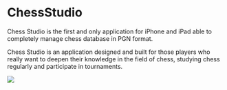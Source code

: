 # ChessStudio

Chess Studio is the first and only application for iPhone and iPad able to completely manage chess database in PGN format.

Chess Studio is an application designed and built for those players who really want to deepen their knowledge in the field of chess, studying chess regularly and participate in tournaments.

<img src="www.smallchess.com/Screenshots/ChessStudio1.jpeg">
